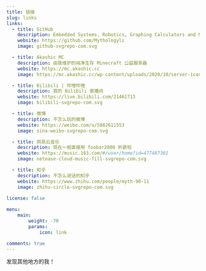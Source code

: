 ```yaml
---
title: 链接
slug: links
links:
  - title: GitHub
    description: Embedded Systems, Robotics, Graphing Calculators and Minecraft!
    website: https://github.com/Mythologyli
    image: github-svgrepo-com.svg

  - title: Akashic MC
    description: 由我维护的纯净生存 Minecraft 公益服务器
    website: https://mc.akashic.cc
    image: https://mc.akashic.cc/wp-content/uploads/2020/10/server-icon-150x150.jpg

  - title: Bilibili | 哔哩哔哩
    description: 我的 Bilibili 直播间
    website: https://live.bilibili.com/21461713
    image: bilibili-svgrepo-com.svg

  - title: 微博
    description: 不怎么玩的微博
    website: https://weibo.com/u/5882611553
    image: sina-weibo-svgrepo-com.svg

  - title: 网易云音乐
    description: 现在一般直接用 foobar2000 听歌啦
    website: https://music.163.com/#/user/home?id=477487301
    image: netease-cloud-music-fill-svgrepo-com.svg

  - title: 知乎
    description: 不怎么说话的知乎
    website: https://www.zhihu.com/people/myth-90-11
    image: zhihu-circle-svgrepo-com.svg
  
license: false

menu:
    main: 
        weight: -70
        params:
            icon: link

comments: true
---
```


发现其他地方的我！